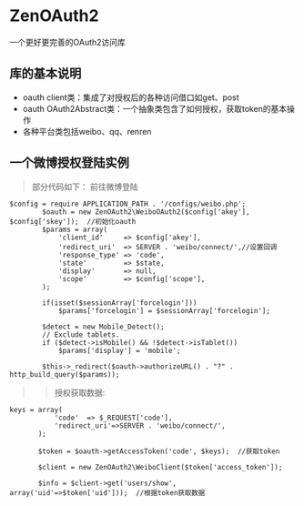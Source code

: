 ZenOAuth2
=========

一个更好更完善的OAuth2访问库

## 库的基本说明
*  oauth client类：集成了对授权后的各种访问借口如get、post
*  oauth OAuth2Abstract类：一个抽象类包含了如何授权，获取token的基本操作
*  各种平台类包括weibo、qq、renren

## 一个微博授权登陆实例

> 部分代码如下：
前往微博登陆
```
$config = require APPLICATION_PATH . '/configs/weibo.php';
		$oauth = new ZenOAuth2\WeiboOAuth2($config['akey'], $config['skey']);  //初始化oauth
		$params = array(
			'client_id'		=> $config['akey'],
			'redirect_uri'	=> SERVER . 'weibo/connect/',//设置回调
			'response_type'	=> 'code',
			'state'			=> $state,
			'display'		=> null,
			'scope'			=> $config['scope'],
		);
		
		if(isset($sessionArray['forcelogin']))
			$params['forcelogin'] = $sessionArray['forcelogin'];
		
		$detect = new Mobile_Detect();
		// Exclude tablets.
		if ($detect->isMobile() && !$detect->isTablet())
			$params['display'] = 'mobile';
		
		$this->_redirect($oauth->authorizeURL() . "?" . http_build_query($params));
```
>>  授权获取数据:
 ```
 keys = array(
			'code'	=> $_REQUEST['code'],
			'redirect_uri'=>SERVER . 'weibo/connect/',
		);
	
		$token = $oauth->getAccessToken('code', $keys);  //获取token
	
		$client = new ZenOAuth2\WeiboClient($token['access_token']);
		
		$info = $client->get('users/show', array('uid'=>$token['uid']));  //根据token获取数据
```
